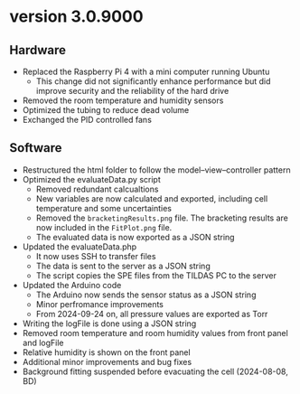 # version 3.0.9000

## Hardware
* Replaced the Raspberry Pi 4 with a mini computer running Ubuntu
    - This change did not significantly enhance performance but did improve security and the reliability of the hard drive
* Removed the room temperature and humidity sensors
* Optimized the tubing to reduce dead volume
* Exchanged the PID controlled fans

## Software
* Restructured the html folder to follow the model–view–controller pattern
* Optimized the evaluateData.py script
    - Removed redundant calcualtions
    - New variables are now calculated and exported, including cell temperature and some uncertainties
    - Removed the `bracketingResults.png` file. The bracketing results are now included in the `FitPlot.png` file.
    - The evaluated data is now exported as a JSON string
* Updated the evaluateData.php
    - It now uses SSH to transfer files
    - The data is sent to the server as a JSON string
    - The script copies the SPE files from the TILDAS PC to the server
* Updated the Arduino code
    - The Arduino now sends the sensor status as a JSON string
    - Minor perfromance improvements
    - From 2024-09-24 on, all pressure values are exported as Torr
* Writing the logFile is done using a JSON string
* Removed room temperature and room humidity values from front panel and logFile
* Relative humidity is shown on the front panel
* Additional minor improvements and bug fixes
* Background fitting suspended before evacuating the cell (2024-08-08, BD)
